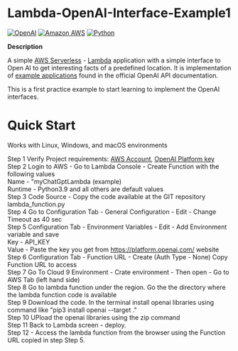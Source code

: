 # Lambda-OpenAI-Interface-Example1

[![OpenAI](https://a11ybadges.com/badge?logo=openai)](https://platform.openai.com/)
[![Amazon AWS](https://a11ybadges.com/badge?logo=amazonaws)](https://aws.amazon.com/)
[![Python](https://a11ybadges.com/badge?logo=python)](https://www.python.org/)
<BR>

**Description**

A simple [AWS Serverless](https://aws.amazon.com/serverless/) - [Lambda](https://aws.amazon.com/lambda/) application with a simple interface to Open AI to get interesting facts of a predefined location. It is implementation of [example applications](https://platform.openai.com/examples) found in the official OpenAI API documentation.

This is a first practice example to start learning to implement the OpenAI interfaces.

# Quick Start

Works with Linux, Windows, and macOS environments

Step 1 Verify Project requirements: [AWS Account](https://aws.amazon.com/free/), [OpenAI Platform key](https://platform.openai.com/settings/organization/api-keys) <BR>
Step 2 Login to AWS - Go to Lambda Console - Create Function with the following values<BR>
            Name - "myChatGptLambda (example)<BR>
            Runtime - Python3.9  and all others are default values<BR>
Step 3 Code Source - Copy the code available at the GIT repository lambda_function.py<BR>
Step 4 Go to Configuration Tab - General Configuration - Edit - Change Timeout as 40 sec<BR>
Step 5 Configuration Tab - Environment Variables - Edit - Add Environment variable and save<BR>
                Key - API_KEY<BR>
                Value - Paste the key you get from https://platform.openai.com/ website <BR>
Step 6 Configuration Tab - Function URL - Create (Auth Type - None) Copy Function URL to access<BR> 
Step 7 Go To Cloud 9 Environment - Crate environment - Then open - Go to AWS Tab (left hand side) <BR>
Step 8 Go to lambda function under the region. Go the the directory where the lambda function code is available<BR>
Step 9 Download the code.  In the terminal install openai libraries using command like "pip3 install openai --target  ."<BR>
Step 10 UPload the openai libraries using the zip command<BR>
Step 11 Back to Lambda screen - deploy.  <BR>
Step 12 - Access the lambda function from the browser using the Function URL copied in step Step 5.<BR>
